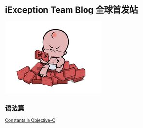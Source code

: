 # iException Team Blog 全球首发站

![iException](https://github.com/iException/iBlog/blob/master/logo.gif)

## 语法篇
[Constants in Objective-C](https://github.com/iException/iBlog/issues/1)
